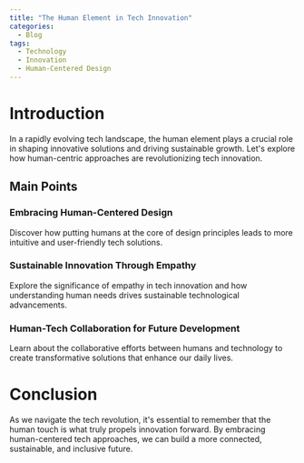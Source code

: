 ```yaml
---
title: "The Human Element in Tech Innovation"
categories:
  - Blog
tags:
  - Technology
  - Innovation
  - Human-Centered Design
---
```


# Introduction
In a rapidly evolving tech landscape, the human element plays a crucial role in shaping innovative solutions and driving sustainable growth. Let's explore how human-centric approaches are revolutionizing tech innovation.

## Main Points
### Embracing Human-Centered Design
Discover how putting humans at the core of design principles leads to more intuitive and user-friendly tech solutions.

### Sustainable Innovation Through Empathy
Explore the significance of empathy in tech innovation and how understanding human needs drives sustainable technological advancements.

### Human-Tech Collaboration for Future Development
Learn about the collaborative efforts between humans and technology to create transformative solutions that enhance our daily lives.

# Conclusion
As we navigate the tech revolution, it's essential to remember that the human touch is what truly propels innovation forward. By embracing human-centered tech approaches, we can build a more connected, sustainable, and inclusive future.